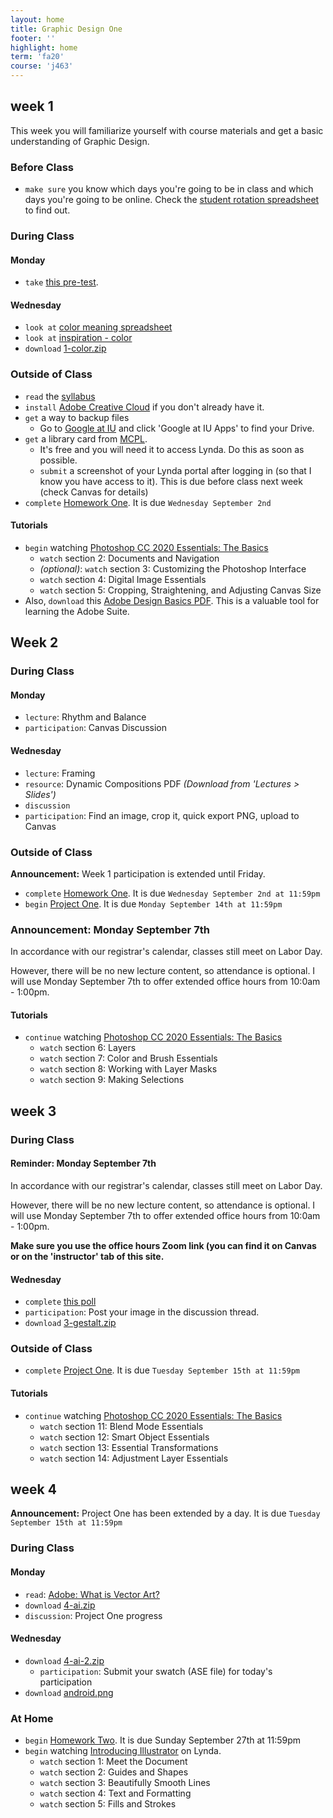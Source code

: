```yaml
---
layout: home
title: Graphic Design One
footer: ''
highlight: home
term: 'fa20'
course: 'j463'
---
```

## week 1
This week you will familiarize yourself with course materials and get a basic understanding of Graphic Design.

### Before Class
 * `make sure` you know which days you're going to be in class and which days you're going to be online. Check the [student rotation spreadsheet](https://docs.google.com/spreadsheets/d/1oPyyvbTSjSUOfqCwl886JmSdmzz0lCTVPKxWSXAm6os/edit?usp=sharing) to find out.


### During Class
#### Monday
 * `take` [this pre-test](https://forms.gle/CGErbW63AKUmRYfi9).

#### Wednesday
 * `look at` [color meaning spreadsheet](https://docs.google.com/spreadsheets/d/12vOnTZ0YgChWq7SDC0VTtIIkTJj653dbUd16ngW7M0c/edit?usp=sharing)
 * `look at` [inspiration - color](inspiration.html#color)
 * `download` [1-color.zip](mats/1-color.zip)


### Outside of Class
 * `read` the [syllabus](j463-syllabus.pdf)
 * `install` [Adobe Creative Cloud](https://kb.iu.edu/d/bffs) if you don't already have it.
 * `get` a way to backup files
   * Go to [Google at IU](https://uits.iu.edu/google) and click 'Google at IU Apps' to find your Drive.
 * `get` a library card from [MCPL](https://mcpl.monroe.lib.in.us/patronaccount/selfregister.aspx).
   * It's free and you will need it to access Lynda. Do this as soon as possible.
   * `submit` a screenshot of your Lynda portal after logging in (so that I know you have access to it). This is due before class next week (check Canvas for details)
 * `complete` [Homework One](assignments/hw1.html). It is due `Wednesday September 2nd`

#### Tutorials
 * `begin` watching [Photoshop CC 2020 Essentials: The Basics](https://www.lynda.com/Photoshop-tutorials/Photoshop-2020-Essential-Training-Basics/2818127-2.html?org=mcpl.info)
   * `watch` section 2: Documents and Navigation
   * _(optional)_: `watch` section 3: Customizing the Photoshop Interface
   * `watch` section 4: Digital Image Essentials
   * `watch` section 5: Cropping, Straightening, and Adjusting Canvas Size
 * Also, `download` this [Adobe Design Basics PDF](mats/adobe-design-basics.pdf). This is a valuable tool for learning the Adobe Suite.

## Week 2
### During Class
#### Monday
 * `lecture`: Rhythm and Balance
 * `participation`: Canvas Discussion

#### Wednesday
 * `lecture`: Framing
 * `resource`: Dynamic Compositions PDF _(Download from 'Lectures &gt; Slides')_
 * `discussion`
 * `participation`: Find an image, crop it, quick export PNG, upload to Canvas


### Outside of Class
__Announcement:__ Week 1 participation is extended until Friday.

 * `complete` [Homework One](assignments/hw1.html). It is due `Wednesday September 2nd at 11:59pm`
 * `begin` [Project One](assignments/p1.html). It is due `Monday September 14th at 11:59pm`


### Announcement: Monday September 7th
In accordance with our registrar's calendar, classes still meet on Labor Day.

However, there will be no new lecture content, so attendance is optional. I will use Monday September 7th to offer extended office hours from 10:0am - 1:00pm.

#### Tutorials
 * `continue` watching [Photoshop CC 2020 Essentials: The Basics](https://www.lynda.com/Photoshop-tutorials/Photoshop-2020-Essential-Training-Basics/2818127-2.html?org=mcpl.info)
   * `watch` section 6: Layers
   * `watch` section 7: Color and Brush Essentials
   * `watch` section 8: Working with Layer Masks
   * `watch` section 9: Making Selections

## week 3
### During Class
#### Reminder: Monday September 7th
In accordance with our registrar's calendar, classes still meet on Labor Day.

However, there will be no new lecture content, so attendance is optional. I will use Monday September 7th to offer extended office hours from 10:0am - 1:00pm.

__Make sure you use the office hours Zoom link (you can find it on Canvas or on the 'instructor' tab of this site.__

#### Wednesday
 * `complete` [this poll](https://forms.gle/D6gbGTwLCt2MMyt69)
 * `participation`: Post your image in the discussion thread.
 * `download` [3-gestalt.zip](mats/3-gestalt.zip)

### Outside of Class
 * `complete` [Project One](assignments/p1.html). It is due `Tuesday September 15th at 11:59pm`
#### Tutorials
 * `continue` watching [Photoshop CC 2020 Essentials: The Basics](https://www.lynda.com/Photoshop-tutorials/Photoshop-2020-Essential-Training-Basics/2818127-2.html?org=mcpl.info)
   * `watch` section 11: Blend Mode Essentials
   * `watch` section 12: Smart Object Essentials
   * `watch` section 13: Essential Transformations
   * `watch` section 14: Adjustment Layer Essentials

## week 4
__Announcement:__ Project One has been extended by a day. It is due `Tuesday September 15th at 11:59pm`

### During Class
#### Monday
 * `read`: [Adobe: What is Vector Art?](https://www.adobe.com/creativecloud/illustration/discover/vector-art.html)
 * `download` [4-ai.zip](mats/4-ai.zip)
 * `discussion`: Project One progress

#### Wednesday
 * `download` [4-ai-2.zip](mats/4-ai-2.zip)
   * `participation`: Submit your swatch (ASE file) for today's participation
 * `download` [android.png](img/android.jpg)

### At Home
 * `begin` [Homework Two](assignments/hw2.html). It is due Sunday September 27th at 11:59pm
 * `begin` watching [Introducing Illustrator](https://www.lynda.com/Illustrator-tutorials/Introducing-Illustrator-Revision/2812535-2.html) on Lynda.
   * `watch` section 1: Meet the Document
   * `watch` section 2: Guides and Shapes
   * `watch` section 3: Beautifully Smooth Lines
   * `watch` section 4: Text and Formatting
   * `watch` section 5: Fills and Strokes